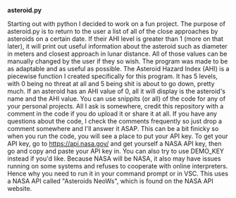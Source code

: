 **asteroid.py**

Starting out with python I decided to work on a fun project. The purpose of asteroid.py is to return to the user a list of all of the close approaches by asteroids on a certain date. If their AHI level is greater than 1 (more on that later), it will print out useful information about the asteroid such as diameter in meters and closest approach in lunar distance. All of those values can be manually changed by the user if they so wish. The program was made to be as adaptable and as useful as possible. The Asteroid Hazard Index (AHI) is a piecewise function I created specifically for this program. It has 5 levels, with 0 being no threat at all and 5 being shit is about to go down, pretty much. If an asteroid has an AHI value of 0, all it will display is the asteroid's name and the AHI value. You can use snippits (or all) of the code for any of your personal projects. All I ask is somewhere, credit this repository with a comment in the code if you do upload it or share it at all. If you have any questions about the code, I check the comments frequently so just drop a comment somewhere and I'll answer it ASAP. This can be a bit finicky so when you run the code, you will see a place to put your API key. To get your API key, go to https://api.nasa.gov/ and get yourself a NASA API key, then go and copy and paste your API key in. You can also try to use DEMO_KEY instead if you'd like. Because NASA will be NASA, it also may have issues running on some systems and refuses to cooperate with online interpreters. Hence why you need to run it in your command prompt or in VSC. This uses a NASA API called "Asteroids NeoWs", which is found on the NASA API website.
